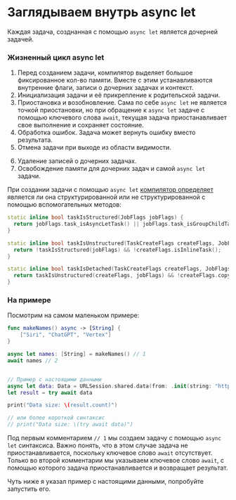 # Заглядываем внутрь async let

<!-- 
1. Как создается задача с помощью async let. Это тянет на отдельную статью.
2. Жизненный цикл async let
3. Как компилятор понимает, что задача созданная с помощью async let, будет структурированной или не структурированной ?
 -->

Каждая задача, созднанная с помощью `async let` является дочерней задачей.

### Жизненный цикл async let

1. Перед созданием задачи, компилятор выделяет большое фиксированное кол-во памяти. Вместе с этим устанавливаются внутренние флаги, записи о дочерних задачах и контекст.
2. Инициализация задачи и её прикрепление к родительской задачи.
3. Приостановка и возобновление. Сама по себе `async let` не является точкой приостановки, но при обращение к `async let` задаче с помощью ключевого слова `await`, текущая задача приостанавливает свое выполнение и сохраняет состояние.
4. Обработка ошибок. Задача может вернуть ошибку вместо результата.
5. Отмена задачи при выходе из области видимости.
<!-- https://github.com/apple/swift/blob/8f5980666de3b5c8a7fc6c1ec2891f7f8f91d03b/stdlib/public/Concurrency/AsyncLet.cpp#L332C1-L333C27 -->
6. Удаление записей о дочерних задачах.
7. Освобождение памяти для дочерних задач и самой `async let` задачи.

При создании задачи с помощью `async let` [компилятор определяет](https://github.com/apple/swift/blob/8f5980666de3b5c8a7fc6c1ec2891f7f8f91d03b/stdlib/public/Concurrency/Task.cpp#L586C1-L596C2) является ли она структурированной или не структурированной с помощью вспомогательных методов:

```cpp
static inline bool taskIsStructured(JobFlags jobFlags) {
  return jobFlags.task_isAsyncLetTask() || jobFlags.task_isGroupChildTask();
}

static inline bool taskIsUnstructured(TaskCreateFlags createFlags, JobFlags jobFlags) {
  return !taskIsStructured(jobFlags) && !createFlags.isInlineTask();
}

static inline bool taskIsDetached(TaskCreateFlags createFlags, JobFlags jobFlags) {
  return taskIsUnstructured(createFlags, jobFlags) && !createFlags.copyTaskLocals();
}
```

### На примере

Посмотрим на самом маленьком примере:

```swift
func makeNames() async -> [String] {
	["Siri", "ChatGPT", "Vertex"]
}

async let names: [String] = makeNames() // 1
await names // 2


// Пример с настоящими данными
async let data: Data = URLSession.shared.data(from: .init(string: "https://speedtest.selectel.ru/10MB")!).0
let result = try await data

print("Data size: \(result.count)")

// или более короткой синтаксис
// print("Data size: \(try await data)")
```

Под первым комментарием `// 1` мы создаем задачу с помощью `async let` синтаксиса. Важно понять, что в этом случае задача не приостанавливается, поскольку ключевое слово `await` отсутствует.
Только во второй комментарии мы указываем ключевое слово `await`, с помощью которого задача приостанавливается и возвращает результат.

Чуть ниже я указал пример с настоящими данными, попробуйте запустить его.
